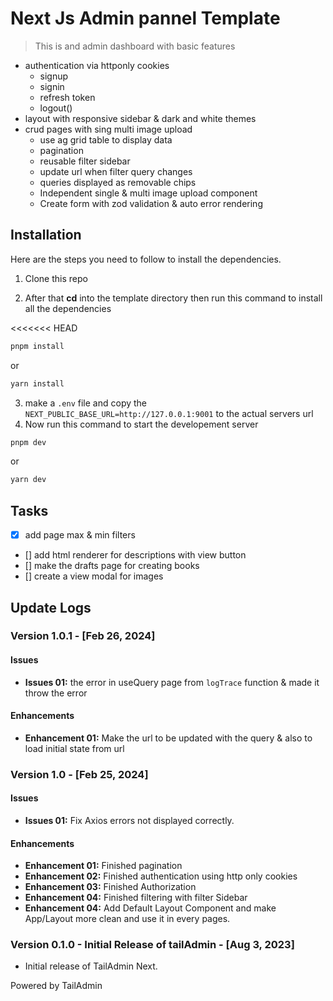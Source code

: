 # Next Js Admin pannel Template


> This is and admin dashboard with basic features
- authentication via httponly cookies
  - signup
  - signin
  - refresh token
  - logout()
- layout with responsive sidebar & dark and white themes
- crud pages with sing multi image upload
  - use ag grid table to display data
  - pagination
  - reusable filter sidebar
  - update url when filter query changes
  - queries displayed as removable chips
  - Independent single & multi image upload component
  - Create form with zod validation & auto error rendering


## Installation

Here are the steps you need to follow to install the dependencies.

1. Clone this repo

2. After that **cd** into the template directory then run this command to install all the dependencies

<<<<<<< HEAD
```bash
pnpm install
```
or
```bash
yarn install
```
3. make a `.env` file and copy the `NEXT_PUBLIC_BASE_URL=http://127.0.0.1:9001` to the actual servers url
4. Now run this command to start the developement server


```bash
pnpm dev
```
or

```bash
yarn dev
```

## Tasks


- [x] add page max & min filters
- [] add html renderer for descriptions with view button
- [] make the drafts page for creating books
- [] create a view modal for images



## Update Logs

### Version 1.0.1 - [Feb 26, 2024]

#### Issues
- **Issues 01:** the error in useQuery page from `logTrace` function & made it throw the error
#### Enhancements
- **Enhancement 01:** Make the url to be updated with the query & also to load initial state from url

### Version 1.0 - [Feb 25, 2024]

#### Issues
- **Issues 01:** Fix Axios errors not displayed correctly.
#### Enhancements


- **Enhancement 01:** Finished pagination
- **Enhancement 02:** Finished authentication using http only cookies
- **Enhancement 03:** Finished Authorization
- **Enhancement 04:** Finished filtering with filter Sidebar
- **Enhancement 04:** Add Default Layout Component and make App/Layout more clean and use it in every pages.


### Version 0.1.0 - Initial Release of tailAdmin - [Aug 3, 2023]

- Initial release of TailAdmin Next.

Powered by TailAdmin
